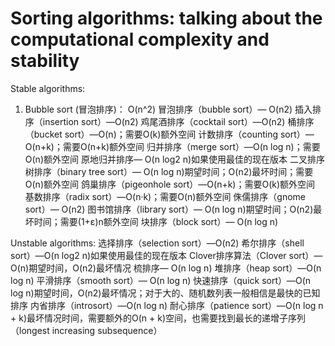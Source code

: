 # Sorting algorithms: talking about the computational complexity and stability

Stable algorithms:
1. Bubble sort (冒泡排序)： O(n^2)
冒泡排序（bubble sort）— O(n2)
插入排序（insertion sort）—O(n2)
鸡尾酒排序（cocktail sort）—O(n2)
桶排序（bucket sort）—O(n)；需要O(k)额外空间
计数排序（counting sort）—O(n+k)；需要O(n+k)额外空间
归并排序（merge sort）—O(n log n)；需要O(n)额外空间
原地归并排序— O(n log2 n)如果使用最佳的现在版本
二叉排序树排序（binary tree sort）— O(n log n)期望时间；O(n2)最坏时间；需要O(n)额外空间
鸽巢排序（pigeonhole sort）—O(n+k)；需要O(k)额外空间
基数排序（radix sort）—O(n·k)；需要O(n)额外空间
侏儒排序（gnome sort）— O(n2)
图书馆排序（library sort）— O(n log n)期望时间；O(n2)最坏时间；需要(1+ε)n额外空间
块排序（block sort）— O(n log n)

Unstable algorithms:
选择排序（selection sort）—O(n2)
希尔排序（shell sort）—O(n log2 n)如果使用最佳的现在版本
Clover排序算法（Clover sort）—O(n)期望时间，O(n2)最坏情况
梳排序— O(n log n)
堆排序（heap sort）—O(n log n)
平滑排序（smooth sort）— O(n log n)
快速排序（quick sort）—O(n log n)期望时间，O(n2)最坏情况；对于大的、随机数列表一般相信是最快的已知排序
内省排序（introsort）—O(n log n)
耐心排序（patience sort）—O(n log n + k)最坏情况时间，需要额外的O(n + k)空间，也需要找到最长的递增子序列（longest increasing subsequence）
